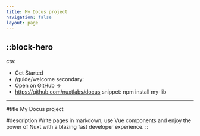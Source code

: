 ```yaml
---
title: My Docus project
navigation: false
layout: page
---
```


::block-hero
---
cta:
  - Get Started
  - /guide/welcome
secondary:
  - Open on GitHub →
  - https://github.com/nuxtlabs/docus
snippet: npm install my-lib
---

#title
My Docus project

#description
Write pages in markdown, use Vue components and enjoy the power of Nuxt with a blazing fast developer experience.
::
